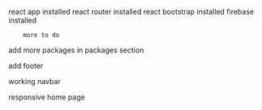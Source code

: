react app installed 
react router installed
react bootstrap installed
firebase installed 




        more to do

add more packages in packages section 

add footer

working navbar

responsive home page
